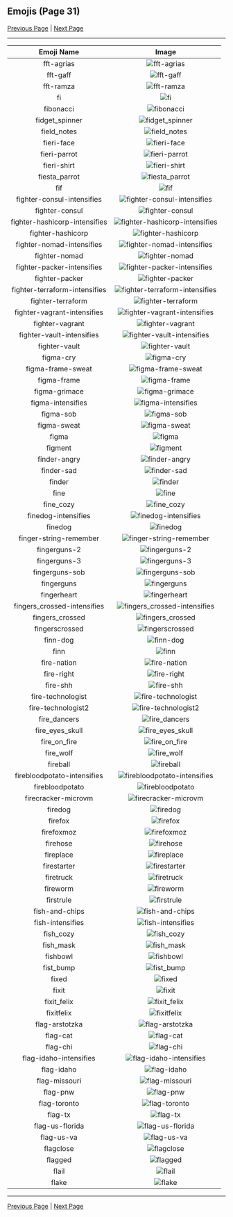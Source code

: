 
## Emojis (Page 31)

[Previous Page](/docs/hc/page-e-0030.md)
  | [Next Page](/docs/hc/page-f-0032.md)

<hr />

|Emoji Name|Image|
| :-: | :-: |
|fft-agrias| ![fft-agrias](/emojis/hc/fft-agrias.png)|
|fft-gaff| ![fft-gaff](/emojis/hc/fft-gaff.png)|
|fft-ramza| ![fft-ramza](/emojis/hc/fft-ramza.png)|
|fi| ![fi](/emojis/hc/fi.png)|
|fibonacci| ![fibonacci](/emojis/hc/fibonacci.png)|
|fidget_spinner| ![fidget_spinner](/emojis/hc/fidget_spinner.gif)|
|field_notes| ![field_notes](/emojis/hc/field_notes.jpg)|
|fieri-face| ![fieri-face](/emojis/hc/fieri-face.png)|
|fieri-parrot| ![fieri-parrot](/emojis/hc/fieri-parrot.gif)|
|fieri-shirt| ![fieri-shirt](/emojis/hc/fieri-shirt.png)|
|fiesta_parrot| ![fiesta_parrot](/emojis/hc/fiesta_parrot.gif)|
|fif| ![fif](/emojis/hc/fif.png)|
|fighter-consul-intensifies| ![fighter-consul-intensifies](/emojis/hc/fighter-consul-intensifies.gif)|
|fighter-consul| ![fighter-consul](/emojis/hc/fighter-consul.png)|
|fighter-hashicorp-intensifies| ![fighter-hashicorp-intensifies](/emojis/hc/fighter-hashicorp-intensifies.gif)|
|fighter-hashicorp| ![fighter-hashicorp](/emojis/hc/fighter-hashicorp.png)|
|fighter-nomad-intensifies| ![fighter-nomad-intensifies](/emojis/hc/fighter-nomad-intensifies.gif)|
|fighter-nomad| ![fighter-nomad](/emojis/hc/fighter-nomad.png)|
|fighter-packer-intensifies| ![fighter-packer-intensifies](/emojis/hc/fighter-packer-intensifies.gif)|
|fighter-packer| ![fighter-packer](/emojis/hc/fighter-packer.png)|
|fighter-terraform-intensifies| ![fighter-terraform-intensifies](/emojis/hc/fighter-terraform-intensifies.gif)|
|fighter-terraform| ![fighter-terraform](/emojis/hc/fighter-terraform.png)|
|fighter-vagrant-intensifies| ![fighter-vagrant-intensifies](/emojis/hc/fighter-vagrant-intensifies.gif)|
|fighter-vagrant| ![fighter-vagrant](/emojis/hc/fighter-vagrant.png)|
|fighter-vault-intensifies| ![fighter-vault-intensifies](/emojis/hc/fighter-vault-intensifies.gif)|
|fighter-vault| ![fighter-vault](/emojis/hc/fighter-vault.png)|
|figma-cry| ![figma-cry](/emojis/hc/figma-cry.png)|
|figma-frame-sweat| ![figma-frame-sweat](/emojis/hc/figma-frame-sweat.png)|
|figma-frame| ![figma-frame](/emojis/hc/figma-frame.png)|
|figma-grimace| ![figma-grimace](/emojis/hc/figma-grimace.png)|
|figma-intensifies| ![figma-intensifies](/emojis/hc/figma-intensifies.gif)|
|figma-sob| ![figma-sob](/emojis/hc/figma-sob.png)|
|figma-sweat| ![figma-sweat](/emojis/hc/figma-sweat.png)|
|figma| ![figma](/emojis/hc/figma.png)|
|figment| ![figment](/emojis/hc/figment.png)|
|finder-angry| ![finder-angry](/emojis/hc/finder-angry.png)|
|finder-sad| ![finder-sad](/emojis/hc/finder-sad.png)|
|finder| ![finder](/emojis/hc/finder.png)|
|fine| ![fine](/emojis/hc/fine.png)|
|fine_cozy| ![fine_cozy](/emojis/hc/fine_cozy.png)|
|finedog-intensifies| ![finedog-intensifies](/emojis/hc/finedog-intensifies.gif)|
|finedog| ![finedog](/emojis/hc/finedog.png)|
|finger-string-remember| ![finger-string-remember](/emojis/hc/finger-string-remember.png)|
|fingerguns-2| ![fingerguns-2](/emojis/hc/fingerguns-2.png)|
|fingerguns-3| ![fingerguns-3](/emojis/hc/fingerguns-3.png)|
|fingerguns-sob| ![fingerguns-sob](/emojis/hc/fingerguns-sob.png)|
|fingerguns| ![fingerguns](/emojis/hc/fingerguns.png)|
|fingerheart| ![fingerheart](/emojis/hc/fingerheart.png)|
|fingers_crossed-intensifies| ![fingers_crossed-intensifies](/emojis/hc/fingers_crossed-intensifies.gif)|
|fingers_crossed| ![fingers_crossed](/emojis/hc/fingers_crossed.png)|
|fingerscrossed| ![fingerscrossed](/emojis/hc/fingerscrossed.png)|
|finn-dog| ![finn-dog](/emojis/hc/finn-dog.png)|
|finn| ![finn](/emojis/hc/finn.gif)|
|fire-nation| ![fire-nation](/emojis/hc/fire-nation.png)|
|fire-right| ![fire-right](/emojis/hc/fire-right.png)|
|fire-shh| ![fire-shh](/emojis/hc/fire-shh.png)|
|fire-technologist| ![fire-technologist](/emojis/hc/fire-technologist.gif)|
|fire-technologist2| ![fire-technologist2](/emojis/hc/fire-technologist2.png)|
|fire_dancers| ![fire_dancers](/emojis/hc/fire_dancers.png)|
|fire_eyes_skull| ![fire_eyes_skull](/emojis/hc/fire_eyes_skull.png)|
|fire_on_fire| ![fire_on_fire](/emojis/hc/fire_on_fire.gif)|
|fire_wolf| ![fire_wolf](/emojis/hc/fire_wolf.png)|
|fireball| ![fireball](/emojis/hc/fireball.jpg)|
|firebloodpotato-intensifies| ![firebloodpotato-intensifies](/emojis/hc/firebloodpotato-intensifies.gif)|
|firebloodpotato| ![firebloodpotato](/emojis/hc/firebloodpotato.gif)|
|firecracker-microvm| ![firecracker-microvm](/emojis/hc/firecracker-microvm.png)|
|firedog| ![firedog](/emojis/hc/firedog.png)|
|firefox| ![firefox](/emojis/hc/firefox.png)|
|firefoxmoz| ![firefoxmoz](/emojis/hc/firefoxmoz.png)|
|firehose| ![firehose](/emojis/hc/firehose.png)|
|fireplace| ![fireplace](/emojis/hc/fireplace.png)|
|firestarter| ![firestarter](/emojis/hc/firestarter.jpg)|
|firetruck| ![firetruck](/emojis/hc/firetruck.png)|
|fireworm| ![fireworm](/emojis/hc/fireworm.jpg)|
|firstrule| ![firstrule](/emojis/hc/firstrule.jpg)|
|fish-and-chips| ![fish-and-chips](/emojis/hc/fish-and-chips.png)|
|fish-intensifies| ![fish-intensifies](/emojis/hc/fish-intensifies.gif)|
|fish_cozy| ![fish_cozy](/emojis/hc/fish_cozy.png)|
|fish_mask| ![fish_mask](/emojis/hc/fish_mask.png)|
|fishbowl| ![fishbowl](/emojis/hc/fishbowl.gif)|
|fist_bump| ![fist_bump](/emojis/hc/fist_bump.gif)|
|fixed| ![fixed](/emojis/hc/fixed.png)|
|fixit| ![fixit](/emojis/hc/fixit.png)|
|fixit_felix| ![fixit_felix](/emojis/hc/fixit_felix.png)|
|fixitfelix| ![fixitfelix](/emojis/hc/fixitfelix.png)|
|flag-arstotzka| ![flag-arstotzka](/emojis/hc/flag-arstotzka.jpg)|
|flag-cat| ![flag-cat](/emojis/hc/flag-cat.png)|
|flag-chi| ![flag-chi](/emojis/hc/flag-chi.png)|
|flag-idaho-intensifies| ![flag-idaho-intensifies](/emojis/hc/flag-idaho-intensifies.gif)|
|flag-idaho| ![flag-idaho](/emojis/hc/flag-idaho.png)|
|flag-missouri| ![flag-missouri](/emojis/hc/flag-missouri.png)|
|flag-pnw| ![flag-pnw](/emojis/hc/flag-pnw.png)|
|flag-toronto| ![flag-toronto](/emojis/hc/flag-toronto.png)|
|flag-tx| ![flag-tx](/emojis/hc/flag-tx.png)|
|flag-us-florida| ![flag-us-florida](/emojis/hc/flag-us-florida.png)|
|flag-us-va| ![flag-us-va](/emojis/hc/flag-us-va.gif)|
|flagclose| ![flagclose](/emojis/hc/flagclose.jpg)|
|flagged| ![flagged](/emojis/hc/flagged.png)|
|flail| ![flail](/emojis/hc/flail.gif)|
|flake| ![flake](/emojis/hc/flake.png)|

<hr/>

[Previous Page](/docs/hc/page-e-0030.md)
  | [Next Page](/docs/hc/page-f-0032.md)